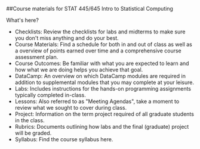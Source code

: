 ##Course materials for STAT 445/645 Intro to Statistical Computing

What's here?
- Checklists: Review the checklists for labs and midterms to make sure you don't miss anything and do your best.
- Course Materials: Find a schedule for both in and out of class as well as a overview of points earned over time and a comprehensive course assessment plan.
- Course Outcomes: Be familiar with what you are expected to learn and how what we are doing helps you achieve that goal.
- DataCamp: An overview on which DataCamp modules are required in addition to supplemental modules that you may complete at your leisure.
- Labs: Includes instructions for the hands-on programming assignments typically completed in-class.
- Lessons: Also referred to as "Meeting Agendas", take a moment to review what we sought to cover during class.
- Project: Information on the term project required of all graduate students in the class.
- Rubrics: Documents outlining how labs and the final (graduate) project will be graded.
- Syllabus: Find the course syllabus here.